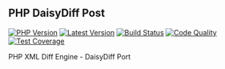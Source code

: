 ## PHP DaisyDiff Post

[![PHP Version](https://img.shields.io/packagist/php-v/snebes/php-daisydiff.svg?maxAge=3600)](https://packagist.org/packages/snebes/php-daisydiff)
[![Latest Version](https://img.shields.io/packagist/v/snebes/php-daisydiff.svg?maxAge=3600)](https://packagist.org/packages/snebes/php-daisydiff)
[![Build Status](https://img.shields.io/scrutinizer/build/g/snebes/php-daisydiff.svg?maxAge=3600)](https://scrutinizer-ci.com/g/snebes/php-daisydiff)
[![Code Quality](https://img.shields.io/scrutinizer/g/snebes/php-daisydiff.svg?maxAge=3600)](https://scrutinizer-ci.com/g/snebes/php-daisydiff)
[![Test Coverage](https://img.shields.io/scrutinizer/coverage/g/snebes/php-daisydiff.svg?maxAge=3600)](https://scrutinizer-ci.com/g/snebes/php-daisydiff)

PHP XML Diff Engine - DaisyDiff Port

